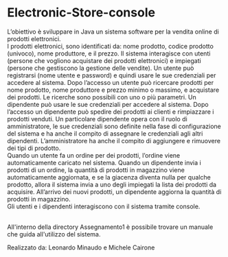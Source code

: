 # Electronic-Store-console

L’obiettivo è sviluppare in Java un sistema software per la vendita online di prodotti elettronici. <br>
I prodotti elettronici, sono identificati da: nome prodotto, codice prodotto (univoco), nome produttore, e il prezzo. 
Il sistema interagisce con utenti (persone che vogliono acquistare dei prodotti elettronici) e impiegati (persone che gestiscono la gestione delle vendite). 
Un utente può registrarsi (nome utente e password) e quindi usare le sue credenziali per accedere al sistema. 
Dopo l’accesso un utente può ricercare prodotti per nome prodotto, nome produttore e prezzo minimo o massimo, e acquistare dei prodotti. 
Le ricerche sono possibili con uno o più parametri. Un dipendente può usare le sue credenziali per accedere al sistema. 
Dopo l’accesso un dipendente può spedire dei prodotti ai clienti e rimpiazzare i prodotti venduti. Un particolare dipendente opera con il ruolo di amministratore, 
le sue credenziali sono definite nella fase di configurazione del sistema e ha anche il compito di assegnare le credenziali agli altri dipendenti. 
L’amministratore ha anche il compito di aggiungere e rimuovere dei tipi di prodotto. <br>
Quando un utente fa un ordine per dei prodotti, l’ordine viene automaticamente caricato nel sistema. 
Quando un dipendente invia i prodotti di un ordine, la quantità di prodotti in magazzino viene automaticamente aggiornata, 
e se la giacenza diventa nulla per qualche prodotto, allora il sistema invia a uno degli impiegati la lista dei prodotti da acquisire. 
All’arrivo dei nuovi prodotti, un dipendente aggiorna la quantità di prodotti in magazzino. <br>
Gli utenti e i dipendenti interagiscono con il sistema tramite console.<br><br>

All'interno della directory Assegnamento1 è possibile trovare un manuale che guida all'utilizzo del sistema.

Realizzato da: Leonardo Minaudo e Michele Cairone
